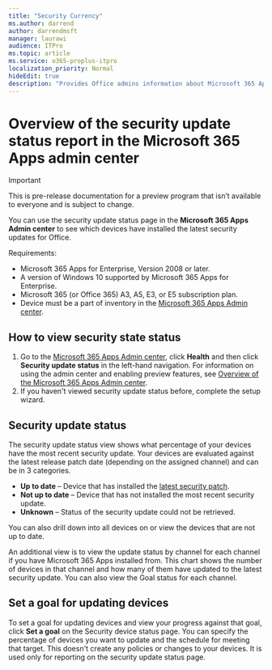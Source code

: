 ```yaml
---
title: "Security Currency"
ms.author: darrend
author: darrendmsft
manager: laurawi
audience: ITPro
ms.topic: article
ms.service: o365-proplus-itpro
localization_priority: Normal
hideEdit: true
description: "Provides Office admins information about Microsoft 365 Apps security currency within their environment"
---
```


# Overview of the security update status report in the Microsoft 365 Apps admin center

> [!IMPORTANT]
> This is pre-release documentation for a preview program that isn’t available to everyone and is subject to change.

You can use the security update status page in the **Microsoft 365 Apps Admin center** to see which devices have installed the latest security updates for Office.

Requirements:
- Microsoft 365 Apps for Enterprise, Version 2008 or later.
- A version of Windows 10 supported by Microsoft 365 Apps for Enterprise.
- Microsoft 365 (or Office 365) A3, A5, E3, or E5 subscription plan.
- Device must be a part of inventory in the [Microsoft 365 Apps Admin center](https://config.office.com).

## How to view security state status

1. Go to the [Microsoft 365 Apps Admin center](https://config.office.com), click **Health** and then click **Security update status** in the left-hand navigation. For information on using the admin center and enabling preview features, see [Overview of the Microsoft 365 Apps Admin center](overview.md).
2. If you haven't viewed security update status before, complete the setup wizard.

## Security update status

The security update status view shows what percentage of your devices have the most recent security update. Your devices are evaluated against the latest release patch date (depending on the assigned channel) and can be in 3 categories.

- **Up to date** – Device that has installed the [latest security patch](https://docs.microsoft.com/officeupdates/microsoft365-apps-security-updates).
- **Not up to date** – Device that has not installed the most recent security update.
- **Unknown** – Status of the security update could not be retrieved.

You can also drill down into all devices on or view the devices that are not up to date.

An additional view is to view the update status by channel for each channel if you have Microsoft 365 Apps installed from. This chart shows the number of devices in that channel and how many of them have updated to the latest security update. You can also view the Goal status for each channel.

## Set a goal for updating devices

To set a goal for updating devices and view your progress against that goal, click **Set a goal** on the Security device status page. You can specify the percentage of devices you want to update and the schedule for meeting that target. This doesn't create any policies or changes to your devices. It is used only for reporting on the security update status page.
